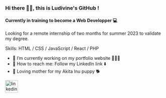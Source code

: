 ### Hi there 👋🏻, this is Ludivine's GitHub !
#### Currently in training to become a Web Developper 💻
Looking for a remote internship of two months for summer 2023 to validate my degree.

Skills: HTML / CSS / JavaScript / React / PHP

- 🔭 I’m currently working on my portfolio website 👩🏼‍💻 
- 📨 How to reach me: Follow my LinkedIn link ⬇️ 
- 🤎 Loving mother for my Akita Inu puppy 🐕


[<img src='https://cdn.jsdelivr.net/npm/simple-icons@3.0.1/icons/linkedin.svg' alt='linkedin' height='40'>](https://www.linkedin.com/in/ludivine-kasper-laas-87729b253/)  

